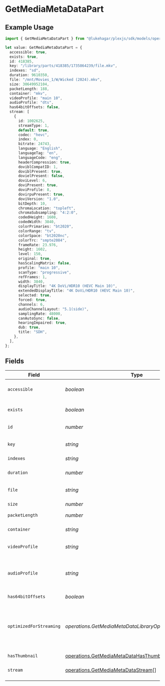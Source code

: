 # GetMediaMetaDataPart

## Example Usage

```typescript
import { GetMediaMetaDataPart } from "@lukehagar/plexjs/sdk/models/operations";

let value: GetMediaMetaDataPart = {
  accessible: true,
  exists: true,
  id: 418385,
  key: "/library/parts/418385/1735864239/file.mkv",
  indexes: "sd",
  duration: 9610350,
  file: "/mnt/Movies_1/W/Wicked (2024).mkv",
  size: 30649952104,
  packetLength: 188,
  container: "mkv",
  videoProfile: "main 10",
  audioProfile: "dts",
  has64bitOffsets: false,
  stream: [
    {
      id: 1002625,
      streamType: 1,
      default: true,
      codec: "hevc",
      index: 0,
      bitrate: 24743,
      language: "English",
      languageTag: "en",
      languageCode: "eng",
      headerCompression: true,
      doviblCompatID: 1,
      doviblPresent: true,
      dovielPresent: false,
      doviLevel: 6,
      doviPresent: true,
      doviProfile: 8,
      dovirpuPresent: true,
      doviVersion: "1.0",
      bitDepth: 10,
      chromaLocation: "topleft",
      chromaSubsampling: "4:2:0",
      codedHeight: 1608,
      codedWidth: 3840,
      colorPrimaries: "bt2020",
      colorRange: "tv",
      colorSpace: "bt2020nc",
      colorTrc: "smpte2084",
      frameRate: 23.976,
      height: 1602,
      level: 150,
      original: true,
      hasScalingMatrix: false,
      profile: "main 10",
      scanType: "progressive",
      refFrames: 1,
      width: 3840,
      displayTitle: "4K DoVi/HDR10 (HEVC Main 10)",
      extendedDisplayTitle: "4K DoVi/HDR10 (HEVC Main 10)",
      selected: true,
      forced: true,
      channels: 6,
      audioChannelLayout: "5.1(side)",
      samplingRate: 48000,
      canAutoSync: false,
      hearingImpaired: true,
      dub: true,
      title: "SDH",
    },
  ],
};
```

## Fields

| Field                                                                                                     | Type                                                                                                      | Required                                                                                                  | Description                                                                                               | Example                                                                                                   |
| --------------------------------------------------------------------------------------------------------- | --------------------------------------------------------------------------------------------------------- | --------------------------------------------------------------------------------------------------------- | --------------------------------------------------------------------------------------------------------- | --------------------------------------------------------------------------------------------------------- |
| `accessible`                                                                                              | *boolean*                                                                                                 | :heavy_minus_sign:                                                                                        | Indicates if the part is accessible.                                                                      | true                                                                                                      |
| `exists`                                                                                                  | *boolean*                                                                                                 | :heavy_minus_sign:                                                                                        | Indicates if the part exists.                                                                             | true                                                                                                      |
| `id`                                                                                                      | *number*                                                                                                  | :heavy_check_mark:                                                                                        | Unique part identifier.                                                                                   | 418385                                                                                                    |
| `key`                                                                                                     | *string*                                                                                                  | :heavy_check_mark:                                                                                        | Key to access this part.                                                                                  | /library/parts/418385/1735864239/file.mkv                                                                 |
| `indexes`                                                                                                 | *string*                                                                                                  | :heavy_minus_sign:                                                                                        | N/A                                                                                                       | sd                                                                                                        |
| `duration`                                                                                                | *number*                                                                                                  | :heavy_minus_sign:                                                                                        | Duration of the part in milliseconds.                                                                     | 9610350                                                                                                   |
| `file`                                                                                                    | *string*                                                                                                  | :heavy_check_mark:                                                                                        | File path for the part.                                                                                   | /mnt/Movies_1/W/Wicked (2024).mkv                                                                         |
| `size`                                                                                                    | *number*                                                                                                  | :heavy_check_mark:                                                                                        | File size in bytes.                                                                                       | 30649952104                                                                                               |
| `packetLength`                                                                                            | *number*                                                                                                  | :heavy_minus_sign:                                                                                        | N/A                                                                                                       | 188                                                                                                       |
| `container`                                                                                               | *string*                                                                                                  | :heavy_minus_sign:                                                                                        | Container format of the part.                                                                             | mkv                                                                                                       |
| `videoProfile`                                                                                            | *string*                                                                                                  | :heavy_minus_sign:                                                                                        | Video profile for the part.                                                                               | main 10                                                                                                   |
| `audioProfile`                                                                                            | *string*                                                                                                  | :heavy_minus_sign:                                                                                        | The audio profile used for the media (e.g., DTS, Dolby Digital, etc.).                                    | dts                                                                                                       |
| `has64bitOffsets`                                                                                         | *boolean*                                                                                                 | :heavy_minus_sign:                                                                                        | N/A                                                                                                       | false                                                                                                     |
| `optimizedForStreaming`                                                                                   | *operations.GetMediaMetaDataLibraryOptimizedForStreaming*                                                 | :heavy_minus_sign:                                                                                        | Has this media been optimized for streaming. NOTE: This can be 0, 1, false or true                        |                                                                                                           |
| `hasThumbnail`                                                                                            | [operations.GetMediaMetaDataHasThumbnail](../../../sdk/models/operations/getmediametadatahasthumbnail.md) | :heavy_minus_sign:                                                                                        | N/A                                                                                                       | 1                                                                                                         |
| `stream`                                                                                                  | [operations.GetMediaMetaDataStream](../../../sdk/models/operations/getmediametadatastream.md)[]           | :heavy_minus_sign:                                                                                        | An array of streams for this part.                                                                        |                                                                                                           |